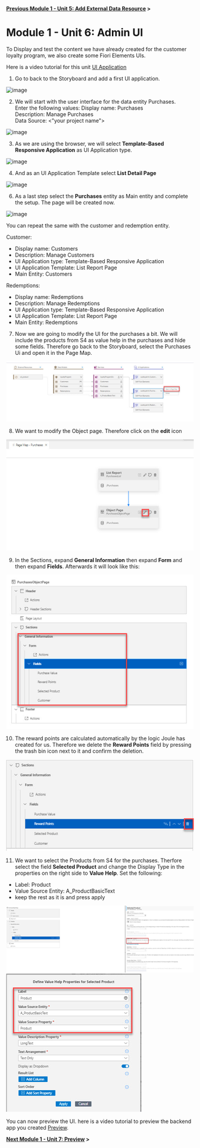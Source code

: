 **[Previous Module 1 - Unit 5: Add External Data Resource](./251-5_Add_External_Data_Resource.md) >**
# Module 1 - Unit 6: Admin UI



To Display and test the content we have already created for the customer loyalty program, we also create some Fiori Elements UIs.

Here is a video tutorial for this unit <a href="https://video.sap.com/media/t/1_wtxp2s27">UI Application</a>


1. Go to back to the Storyboard and add a first UI application.

![image](https://github.com/SAP-samples/build-apps-enablement/assets/173163567/e8b508af-5f36-4ebc-8da6-8a65fdc8c071)


2. We will start with the user interface for the data entity Purchases.<br> Enter the following values:
Display name: Purchases<br>
Description: Manage Purchases<br>
Data Source: <"your project name"> <br>

![image](https://github.com/SAP-samples/build-apps-enablement/assets/173163567/756dc227-d47d-4743-b487-f23c88b7b0a4)


3. As we are using the browser, we will select **Template-Based Responsive Application** as UI Application type.

![image](https://github.com/SAP-samples/build-apps-enablement/assets/173163567/69373b07-5ce5-4829-b188-2e1e232c5511)


4. And as an UI Application Template select **List Detail Page**

![image](https://github.com/SAP-samples/build-apps-enablement/assets/173163567/41f4f7bc-bf05-4129-bdd1-2d051cd8753e)


6. As a last step select the **Purchases** entity as Main entity and complete the setup. The page will be created now.

![image](https://github.com/SAP-samples/build-apps-enablement/assets/173163567/469bc120-f01f-4ba7-bcb6-d1e8b714e817)


You can repeat the same with the customer and redemption entity.

Customer:
  - Display name: Customers
  - Description: Manage Customers
  - UI Application type: Template-Based Responsive Application
  - UI Application Template: List Report Page
  - Main Entity: Customers

Redemptions:
  - Display name: Redemptions
  - Description: Manage Redemptions
  - UI Application type: Template-Based Responsive Application
  - UI Application Template: List Report Page
  - Main Entity: Redemptions


7. Now we are going to modify the UI for the purchases a bit. We will include the products from S4 as value help in the purchases and hide some fields. Therefore go back to the Storyboard, select the Purchases Ui and open it in the Page Map.

![](./Images/251-6_page1.jpg)

8. We want to modify the Object page. Therefore click on the **edit** icon

![](./Images/251-6_page2.jpg)

9. In the Sections, expand **General Information** then expand **Form** and then expand **Fields**. Afterwards it will look like this:

![](./Images/251-6_page3.jpg)

10. The reward points are calculated automatically by the logic Joule has created for us. Therefore we delete the **Reward Points** field by pressing the trash bin icon next to it and confirm the deletion.

![](./Images/251-6_page4.jpg)

11. We want to select the Products from S4 for the purchases. Therfore select the field **Selected Product** and change the Display Type in the properties on the right side to **Value Help**. 
Set the following:
  - Label: Product
  - Value Source Entity: A_ProductBasicText
  - keep the rest as it is and press apply


![](./Images/251-6_page5.jpg)
![](./Images/251-6_page6.jpg)

You can now preview the UI. here is a video tutorial to preview the backend app you created <a href="https://video.sap.com/media/t/1_eht1hhe4">Preview</a>.





**[Next Module 1 - Unit 7: Preview](./251-7_Preview.md) >**
